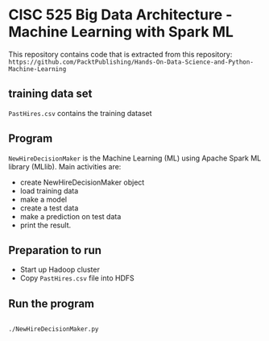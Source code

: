 # CISC 525 Big Data Architecture - Machine Learning with Spark ML

This repository contains code that is extracted from this repository:
`https://github.com/PacktPublishing/Hands-On-Data-Science-and-Python-Machine-Learning`

## training data set

`PastHires.csv` contains the training dataset

## Program

`NewHireDecisionMaker` is the Machine Learning (ML) using Apache Spark ML library (MLlib).
Main activities are:

- create NewHireDecisionMaker object
- load training data
- make a model
- create a test data
- make a prediction on test data
- print the result.

## Preparation to run

- Start up Hadoop cluster
- Copy `PastHires.csv` file into HDFS


## Run the program

```bash

./NewHireDecisionMaker.py
```
